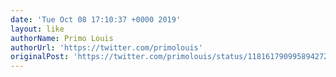 ```yaml
---
date: 'Tue Oct 08 17:10:37 +0000 2019'
layout: like
authorName: Primo Louis
authorUrl: 'https://twitter.com/primolouis'
originalPost: 'https://twitter.com/primolouis/status/1181617909958942722'
---
```


